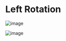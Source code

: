 # Left Rotation

![image](https://github.com/user-attachments/assets/b60ac65d-ba33-4cad-ab08-b998a1e3c668)

![image](https://github.com/user-attachments/assets/b1020e0a-04f3-4349-a84f-3d447c569f81)

